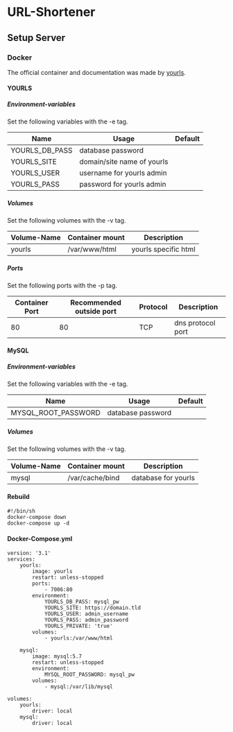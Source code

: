 # URL-Shortener

## Setup Server

### Docker

The official container and documentation was made by [yourls](https://hub.docker.com/_/yourls).

#### YOURLS

##### Environment-variables
Set the following variables with the -e tag.

| Name | Usage                                                | Default |
| ---- | ---------------------------------------------------- | ------- |
| YOURLS\_DB\_PASS | database password                        |         |
| YOURLS\_SITE | domain/site name of yourls                   |         |
| YOURLS\_USER | username for yourls admin                    |         |
| YOURLS\_PASS | password for yourls admin                    |         |

##### Volumes

Set the following volumes with the -v tag.

| Volume-Name      | Container mount | Description             |
| ---------------- | --------------- | ----------------------- |
| yourls           | /var/www/html   | yourls specific html    |

##### Ports

Set the following ports with the -p tag.

| Container Port | Recommended outside port | Protocol | Description       |
| -------------- | ------------------------ | -------- | ----------------- |
| 80             | 80                       | TCP      | dns protocol port |

#### MySQL

##### Environment-variables
Set the following variables with the -e tag.

| Name | Usage                                                | Default |
| ---- | ---------------------------------------------------- | ------- |
| MYSQL\_ROOT\_PASSWORD | database password                   |         |

##### Volumes

Set the following volumes with the -v tag.

| Volume-Name      | Container mount | Description             |
| ---------------- | --------------- | ----------------------- |
| mysql            | /var/cache/bind | database for yourls     |

#### Rebuild

```
#!/bin/sh
docker-compose down
docker-compose up -d
```

#### Docker-Compose.yml

```
version: '3.1'
services:
    yourls:
        image: yourls
        restart: unless-stopped
        ports:
            - 7006:80
        environment:
            YOURLS_DB_PASS: mysql_pw
            YOURLS_SITE: https://domain.tld
            YOURLS_USER: admin_username
            YOURLS_PASS: admin_password
            YOURLS_PRIVATE: 'true'
        volumes:
            - yourls:/var/www/html

    mysql:
        image: mysql:5.7
        restart: unless-stopped
        environment:
            MYSQL_ROOT_PASSWORD: mysql_pw
        volumes:
            - mysql:/var/lib/mysql

volumes:
    yourls:
        driver: local
    mysql:
        driver: local
```
